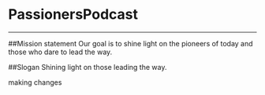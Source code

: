 # PassionersPodcast
---
##Mission statement
Our goal is to shine light on the pioneers of today and those who dare to lead the way.

##Slogan
Shining light on those leading the way.

making changes